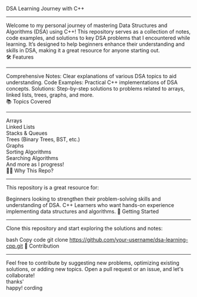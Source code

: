 DSA Learning Journey with C++
<br/> <hr/>
Welcome to my personal journey of mastering Data Structures and Algorithms (DSA) using C++! This repository serves as a collection of notes, code examples, and solutions to key DSA problems that I encountered while learning. It’s designed to help beginners enhance their understanding and skills in DSA, making it a great resource for anyone starting out.
<br/>
🛠️ Features
<br/><hr/>
Comprehensive Notes: Clear explanations of various DSA topics to aid understanding.
Code Examples: Practical C++ implementations of DSA concepts.
Solutions: Step-by-step solutions to problems related to arrays, linked lists, trees, graphs, and more.
<br/>
📚 Topics Covered 
<br/><hr/>
Arrays<br/>
Linked Lists<br/>
Stacks & Queues<br/>
Trees (Binary Trees, BST, etc.)<br/>
Graphs<br/>
Sorting Algorithms<br/>
Searching Algorithms<br/>
And more as I progress!<br/>
👨‍💻 Why This Repo?<br/><hr/>
This repository is a great resource for:<br/>

Beginners looking to strengthen their problem-solving skills and understanding of DSA.
C++ Learners who want hands-on experience implementing data structures and algorithms.
🚀 Getting Started<br/><hr/>
Clone this repository and start exploring the solutions and notes:

bash
Copy code
git clone https://github.com/your-username/dsa-learning-cpp.git
📝 Contribution<br/><hr/>
Feel free to contribute by suggesting new problems, optimizing existing solutions, or adding new topics. Open a pull request or an issue, and let's collaborate!<br/>
thanks'<br/>
happy! cording 


